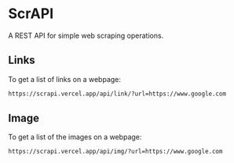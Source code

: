 # ScrAPI

A REST API for simple web scraping operations.

## Links

To get a list of links on a webpage:

```md
https://scrapi.vercel.app/api/link/?url=https://www.google.com
```

## Image

To get a list of the images on a webpage:

```md
https://scrapi.vercel.app/api/img/?url=https://www.google.com
```
